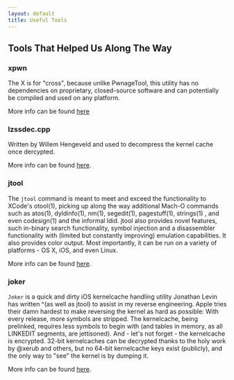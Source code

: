 ```yaml
---
layout: default
title: Useful Tools
---
```


## Tools That Helped Us Along The Way

### xpwn
The X is for "cross", because unlike PwnageTool, this utility has no dependencies on proprietary, closed-source software and can potentially be compiled and used on any platform.

More info can be found [here](https://github.com/iSuns9/xpwn)

### lzssdec.cpp
Written by Willem Hengeveld and used to decompress the kernel cache once dercypted.

More info can be found [here](http://nah6.com/~itsme/cvs-xdadevtools/iphone/tools/lzssdec.cpp).

### jtool
The `jtool` command is meant to meet and exceed the functionality to XCode's otool(1), picking up along the way additional Mach-O commands such as atos(1), dyldinfo(1), nm(1), segedit(1), pagestuff(1), strings(1) , and even codesign(1) and the informal ldid. jtool also provides novel features, such in-binary search functionality, symbol injection and a disassembler functionality with (limited but constantly improving) emulation capabilities. It also provides color output. Most importantly, it can be run on a variety of platforms - OS X, iOS, and even Linux.

More info can be found [here](http://newosxbook.com/tools/jtool.html).


### joker
`Joker` is a quick and dirty iOS kernelcache handling utility Jonathan Levin has written ^(as well as jtool) to assist in my reverse engineering. Apple tries their damn hardest to make reversing the kernel as hard as possible: With every release, more symbols are stripped. The kernelcache, being prelinked, requires less symbols to begin with (and tables in memory, as all LINKEDIT segments, are jettisoned). And - let's not forget - the kernelcache is encrypted. 32-bit kernelcaches can be decrypted thanks to the holy work by @xerub and others, but no 64-bit kernelcache keys exist (publicly), and the only way to "see" the kernel is by dumping it.

More info can be found [here](http://newosxbook.com/tools/joker.html).

